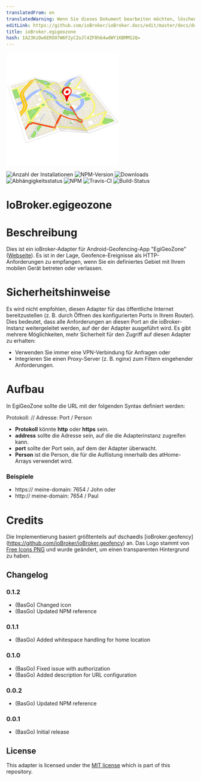 ```yaml
---
translatedFrom: en
translatedWarning: Wenn Sie dieses Dokument bearbeiten möchten, löschen Sie bitte das Feld "translationsFrom". Andernfalls wird dieses Dokument automatisch erneut übersetzt
editLink: https://github.com/ioBroker/ioBroker.docs/edit/master/docs/de/adapterref/iobroker.egigeozone/README.md
title: ioBroker.egigeozone
hash: IA23KzDw6EROO7W6F2yCZoJl4ZF8h64wdWY1KBMMS2Q=
---
```

![Logo](../../../en/adapterref/iobroker.egigeozone/admin/egigeozone.png)

![Anzahl der Installationen](http://iobroker.live/badges/egigeozone-stable.svg)
![NPM-Version](https://img.shields.io/npm/v/iobroker.egigeozone.svg)
![Downloads](https://img.shields.io/npm/dm/iobroker.egigeozone.svg)
![Abhängigkeitsstatus](https://img.shields.io/david/basgo/iobroker.egigeozone.svg)
![NPM](https://nodei.co/npm/iobroker.egigeozone.png?downloads=true)
![Travis-CI](https://img.shields.io/travis/BasGo/ioBroker.egigeozone/master.svg)
![Build-Status](https://ci.appveyor.com/api/projects/status/eobyt279ncmd9qbi/branch/master?svg=true)

# IoBroker.egigeozone
# Beschreibung
Dies ist ein ioBroker-Adapter für Android-Geofencing-App "EgiGeoZone" ([Webseite](https://egigeozone.de/)). Es ist in der Lage, Geofence-Ereignisse als HTTP-Anforderungen zu empfangen, wenn Sie ein definiertes Gebiet mit Ihrem mobilen Gerät betreten oder verlassen.

# Sicherheitshinweise
Es wird nicht empfohlen, diesen Adapter für das öffentliche Internet bereitzustellen (z. B. durch Öffnen des konfigurierten Ports in Ihrem Router). Dies bedeutet, dass alle Anforderungen an diesen Port an die ioBroker-Instanz weitergeleitet werden, auf der der Adapter ausgeführt wird. Es gibt mehrere Möglichkeiten, mehr Sicherheit für den Zugriff auf diesen Adapter zu erhalten:

* Verwenden Sie immer eine VPN-Verbindung für Anfragen oder
* Integrieren Sie einen Proxy-Server (z. B. nginx) zum Filtern eingehender Anforderungen.

# Aufbau
In EgiGeoZone sollte die URL mit der folgenden Syntax definiert werden:

Protokoll: // Adresse: Port / Person

* **Protokoll** könnte **http** oder **https** sein.
* **address** sollte die Adresse sein, auf die die Adapterinstanz zugreifen kann.
* **port** sollte der Port sein, auf dem der Adapter überwacht.
* **Person** ist die Person, die für die Auflistung innerhalb des atHome-Arrays verwendet wird.

### Beispiele
* https:// meine-domain: 7654 / John oder
* http:// meine-domain: 7654 / Paul

# Credits
Die Implementierung basiert größtenteils auf dschaedls [ioBroker.geofency] (https://github.com/ioBroker/ioBroker.geofency) an. Das Logo stammt von [Free Icons PNG](http://www.freeiconspng.com/images/maps-icon) und wurde geändert, um einen transparenten Hintergrund zu haben.

## Changelog

### 0.1.2
* (BasGo) Changed icon
* (BasGo) Updated NPM reference

### 0.1.1
* (BasGo) Added whitespace handling for home location

### 0.1.0
* (BasGo) Fixed issue with authorization
* (BasGo) Added description for URL configuration

### 0.0.2
* (BasGo) Updated NPM reference

### 0.0.1
* (BasGo) Initial release

## License
This adapter is licensed under the [MIT license](../blob/master/LICENSE) which is part of this repository.
